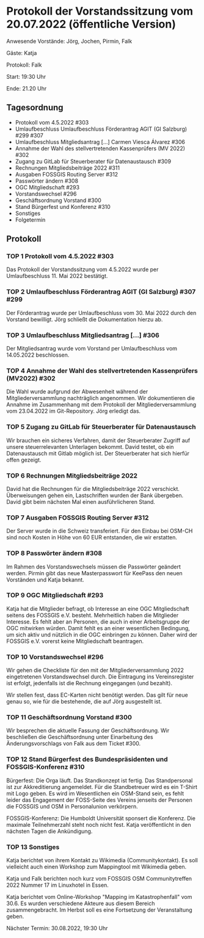 # Protokoll der Vorstandssitzung vom 20.07.2022 (öffentliche Version)

Anwesende Vorstände: Jörg, Jochen, Pirmin, Falk

Gäste: Katja

Protokoll: Falk

Start: 19:30 Uhr

Ende:  21.20 Uhr

## Tagesordnung

- Protokoll vom 4.5.2022 #303
- Umlaufbeschluss Umlaufbeschluss Förderantrag AGIT (GI Salzburg) #299 #307
- Umlaufbeschluss Mitgliedsantrag [...] Carmen Viesca Álvarez #306
- Annahme der Wahl des stellvertretenden Kassenprüfers (MV 2022) #302
- Zugang zu GitLab für Steuerberater für Datenaustausch #309
- Rechnungen Mitgliedsbeiträge 2022 #311
- Ausgaben FOSSGIS Routing Server #312
- Passwörter ändern #308
- OGC Mitgliedschaft #293
- Vorstandswechsel #296
- Geschäftsordnung Vorstand #300
- Stand Bürgerfest und Konferenz #310
- Sonstiges
- Folgetermin


## Protokoll

### TOP 1 Protokoll vom 4.5.2022 #303

Das Protokoll der Vorstandssitzung vom 4.5.2022 wurde per
Umlaufbeschluss 11. Mai 2022 bestätigt.


### TOP 2  Umlaufbeschluss Förderantrag AGIT (GI Salzburg) #307 #299

Der Förderantrag wurde per Umlaufbeschluss vom 30. Mai 2022 durch den
Vorstand bewilligt. Jörg schließt die Dokumentation hierzu ab.


### TOP 3  Umlaufbeschluss Mitgliedsantrag [...]  #306

Der Mitgliedsantrag wurde vom Vorstand per Umlaufbeschluss vom
14.05.2022 beschlossen.

### TOP 4 Annahme der Wahl des stellvertretenden Kassenprüfers (MV2022) #302

Die Wahl wurde aufgrund der Abwesenheit während der
Mitgliederversammlung nachträglich angenommen. Wir dokumentieren die
Annahme im Zusammenhang mit dem Protokoll der Mitgliederversammlung
vom 23.04.2022 im Git-Repository. Jörg erledigt das.


### TOP 5 Zugang zu GitLab für Steuerberater für Datenaustausch

Wir brauchen ein sicheres Verfahren, damit der Steuerberater Zugriff
auf unsere steuerrelevanten Unterlagen bekommt. David testet, ob ein
Datenaustausch mit Gitlab möglich ist. Der Steuerberater hat sich
hierfür offen gezeigt.

### TOP 6 Rechnungen Mitgliedsbeiträge 2022

David hat die Rechnungen für die Mitgliedsbeiträge 2022
verschickt. Überweisungen gehen ein, Lastschriften wurden der Bank
übergeben. David gibt beim nächsten Mal einen ausführlicheren Stand.

### TOP 7 Ausgaben FOSSGIS Routing Server #312

Der Server wurde in die Schweiz transferiert. Für den Einbau bei
OSM-CH sind noch Kosten in Höhe von 60 EUR entstanden, die wir
erstatten.


### TOP 8 Passwörter ändern #308

Im Rahmen des Vorstandswechsels müssen die Passwörter geändert
werden. Pirmin gibt das neue Masterpasswort für KeePass den neuen
Vorständen und Katja bekannt.


### TOP 9  OGC Mitgliedschaft #293

Katja hat die Mitglieder befragt, ob Interesse an eine OGC
Mitgliedschaft seitens des FOSSGIS e.V. besteht. Mehrheitlich haben
die Mitglieder Interesse. Es fehlt aber an Personen, die auch in einer
Arbeitsgruppe der OGC mitwirken würden. Damit fehlt es an einer
wesentlichen Bedingung, um sich aktiv und nützlich in die OGC
einbringen zu können. Daher wird der FOSSGIS e.V. vorerst keine
Mitgliedschaft beantragen.

### TOP 10  Vorstandswechsel #296

Wir gehen die Checkliste für den mit der Mitgliederversammlung 2022
eingetretenen Vorstandswechsel durch. Die Eintragung ins
Vereinsregister ist erfolgt, jedenfalls ist die Rechnung eingegangen
(und bezahlt).

Wir stellen fest, dass EC-Karten nicht benötigt werden. Das gilt für
neue genau so, wie für die bestehende, die auf Jörg ausgestellt ist.


### TOP 11 Geschäftsordnung Vorstand #300

Wir besprechen die aktuelle Fassung der Geschäftsordnung. Wir
beschließen die Geschäftsordnung unter Einarbeitung des
Änderungsvorschlags von Falk aus dem Ticket #300.

### TOP 12 Stand Bürgerfest des Bundespräsidenten und FOSSGIS-Konferenz #310

Bürgerfest: Die Orga läuft. Das Standkonzept ist fertig. Das
Standpersonal ist zur Akkreditierung angemeldet. Für die Standbetreuer
wird es ein T-Shirt mit Logo geben. Es wird im Wesentlichen ein
OSM-Stand sein, es fehlt leider das Engagement der FOSS-Seite
des Vereins jenseits der Personen die FOSSGIS und OSM in Personalunion
verkörpern.

FOSSGIS-Konferenz: Die Humboldt Universität sponsert die Konferenz. Die
maximale Teilnehmerzahl steht noch nicht fest. Katja veröffentlicht in den
nächsten Tagen die Ankündigung.

### TOP 13 Sonstiges

Katja berichtet von ihrem Kontakt zu Wikimedia (Communitykontakt). Es
soll vielleicht auch einen Workshop zum Mappingtool mit Wikimedia
geben.

Katja und Falk berichten noch kurz vom FOSSGIS OSM Communitytreffen
2022 Nummer 17 im Linuxhotel in Essen.

Katja berichtet vom Online-Workshop "Mapping im Katastrophenfall"
vom 30.6. Es wurden verschiedene Akteure aus diesem Bereich
zusammengebracht. Im Herbst soll es eine Fortsetzung der Veranstaltung
geben.


Nächster Termin: 30.08.2022, 19:30 Uhr
